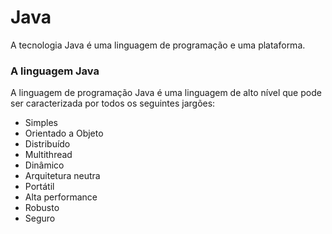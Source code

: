 <h1>Java</h1>
<p>A tecnologia Java é uma linguagem de programação e uma plataforma.<p>

<h3>A linguagem Java</h3>
<p>A linguagem de programação Java é uma linguagem de alto nível que pode ser caracterizada por todos os seguintes jargões:</p>

<ul>
<li>Simples</li>
<li>Orientado a Objeto</li>
<li>Distribuído</li>
<li>Multithread</li>
<li>Dinâmico</li>
<li>Arquitetura neutra</li>
<li>Portátil</li>
<li>Alta performance</li>
<li>Robusto</li>
<li>Seguro</li>
</ul>